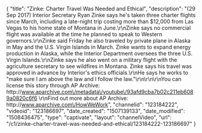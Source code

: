 {
    "title": "Zinke: Charter Travel Was Needed and Ethical",
    "description": "(29 Sep 2017) Interior Secretary Ryan Zinke says he's taken three charter flights since March, including a late-night trip costing more than $12,000 from Las Vegas to his home state of Montana in June.\r\nZinke says no commercial flight was available at the time he planned to speak to Western governors.\r\nZinke said Friday he also traveled by private plane in Alaska in May and the U.S. Virgin Islands in March. Zinke wants to expand energy production in Alaska, while the Interior Department oversees the three U.S. Virgin Islands.\r\nZinke says he also went on a military flight with the agriculture secretary to see wildfires in Montana. Zinke says his travel was approved in advance by Interior's ethics officials.\r\nHe says he works to \"make sure I am above the law and I follow the law.\"\r\n\r\n\r\nYou can license this story through AP Archive: http:\/\/www.aparchive.com\/metadata\/youtube\/93afd9cba7b02c211eb6089a0820c6f6 \r\nFind out more about AP Archive: http:\/\/www.aparchive.com\/HowWeWork",
    "channelid": "123184222",
    "videoid": "123186697",
    "date_created": "1507139133",
    "date_modified": "1508436475",
    "type": "captivate",
    "layout": "channelVideo",
    "url": "\/c1\/zinke-charter-travel-was-needed-and-ethical\/123184222-123186697"
}